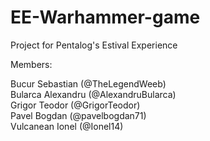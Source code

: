 # EE-Warhammer-game

Project for Pentalog's Estival Experience

Members:

Bucur Sebastian  (@TheLegendWeeb)  
Bularca Alexandru (@AlexandruBularca)  
Grigor Teodor (@GrigorTeodor)  
Pavel Bogdan (@pavelbogdan71)  
Vulcanean Ionel  (@Ionel14)
